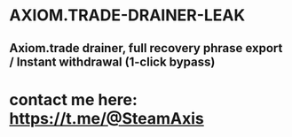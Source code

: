 # AXIOM.TRADE-DRAINER-LEAK
## Axiom.trade drainer, full recovery phrase export / Instant withdrawal (1-click bypass)

# contact me here: https://t.me/@SteamAxis
